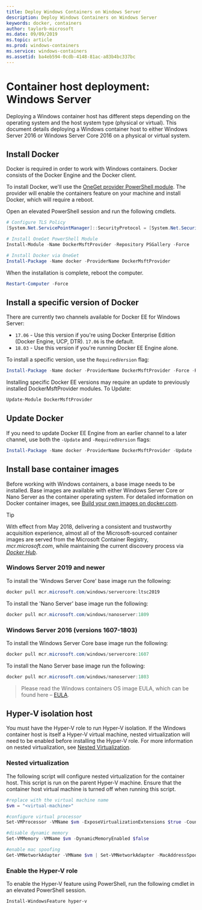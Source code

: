 ```yaml
---
title: Deploy Windows Containers on Windows Server
description: Deploy Windows Containers on Windows Server
keywords: docker, containers
author: taylorb-microsoft
ms.date: 09/09/2019
ms.topic: article
ms.prod: windows-containers
ms.service: windows-containers
ms.assetid: ba4eb594-0cdb-4148-81ac-a83b4bc337bc
---
```

# Container host deployment: Windows Server

Deploying a Windows container host has different steps depending on the operating system and the host system type (physical or virtual). This document details deploying a Windows container host to either Windows Server 2016 or Windows Server Core 2016 on a physical or virtual system.

## Install Docker

Docker is required in order to work with Windows containers. Docker consists of the Docker Engine and the Docker client.

To install Docker, we'll use the [OneGet provider PowerShell module](https://github.com/OneGet/MicrosoftDockerProvider). The provider will enable the containers feature on your machine and install Docker, which will require a reboot.

Open an elevated PowerShell session and run the following cmdlets.

```PowerShell
# Configure TLS Policy
[System.Net.ServicePointManager]::SecurityProtocol = [System.Net.SecurityProtocolType]'Tls,Tls11,Tls12'

# Install OneGet PowerShell Module
Install-Module -Name DockerMsftProvider -Repository PSGallery -Force

# Install Docker via OneGet
Install-Package -Name docker -ProviderName DockerMsftProvider
```

When the installation is complete, reboot the computer.

```PowerShell
Restart-Computer -Force
```

## Install a specific version of Docker

There are currently two channels available for Docker EE for Windows Server:

* `17.06` - Use this version if you're using Docker Enterprise Edition (Docker Engine, UCP, DTR). `17.06` is the default.
* `18.03` - Use this version if you're running Docker EE Engine alone.

To install a specific version, use the `RequiredVersion` flag:

```PowerShell
Install-Package -Name docker -ProviderName DockerMsftProvider -Force -RequiredVersion 18.03
```

Installing specific Docker EE versions may require an update to previously installed DockerMsftProvider modules. To Update:

```PowerShell
Update-Module DockerMsftProvider
```

## Update Docker

If you need to update Docker EE Engine from an earlier channel to a later channel, use both the `-Update` and `-RequiredVersion` flags:

```PowerShell
Install-Package -Name docker -ProviderName DockerMsftProvider -Update -Force -RequiredVersion 18.03
```

## Install base container images

Before working with Windows containers, a base image needs to be installed. Base images are available with either Windows Server Core or Nano Server as the container operating system. For detailed information on Docker container images, see [Build your own images on docker.com](https://docs.docker.com/engine/tutorials/dockerimages/).

> [!TIP]
> With effect from May 2018, delivering a consistent and trustworthy acquisition experience, almost all of the Microsoft-sourced container images are served from the Microsoft Container Registry, _mcr.microsoft.com_, while maintaining the current discovery process via [_Docker Hub_](https://hub.docker.com/publishers/microsoftowner).

### Windows Server 2019 and newer

To install the 'Windows Server Core' base image run the following:

```PowerShell
docker pull mcr.microsoft.com/windows/servercore:ltsc2019
```

To install the 'Nano Server' base image run the following:

```PowerShell
docker pull mcr.microsoft.com/windows/nanoserver:1809
```

### Windows Server 2016 (versions 1607-1803)

To install the Windows Server Core base image run the following:

```PowerShell
docker pull mcr.microsoft.com/windows/servercore:1607
```

To install the Nano Server base image run the following:

```PowerShell
docker pull mcr.microsoft.com/windows/nanoserver:1803
```

> Please read the Windows containers OS image EULA, which can be found here – [EULA](../images-eula.md).

## Hyper-V isolation host

You must have the Hyper-V role to run Hyper-V isolation. If the Windows container host is itself a Hyper-V virtual machine, nested virtualization will need to be enabled before installing the Hyper-V role. For more information on nested virtualization, see [Nested Virtualization](https://docs.microsoft.com/virtualization/hyper-v-on-windows/user-guide/nested-virtualization).

### Nested virtualization

The following script will configure nested virtualization for the container host. This script is run on the parent Hyper-V machine. Ensure that the container host virtual machine is turned off when running this script.

```PowerShell
#replace with the virtual machine name
$vm = "<virtual-machine>"

#configure virtual processor
Set-VMProcessor -VMName $vm -ExposeVirtualizationExtensions $true -Count 2

#disable dynamic memory
Set-VMMemory -VMName $vm -DynamicMemoryEnabled $false

#enable mac spoofing
Get-VMNetworkAdapter -VMName $vm | Set-VMNetworkAdapter -MacAddressSpoofing On
```

### Enable the Hyper-V role

To enable the Hyper-V feature using PowerShell, run the following cmdlet in an elevated PowerShell session.

```PowerShell
Install-WindowsFeature hyper-v
```
